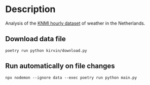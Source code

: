 # Description
Analysis of the [KNMI hourly dataset](https://www.knmi.nl/nederland-nu/klimatologie/uurgegevens) of weather in the Netherlands.

## Download data file
```
poetry run python kirvin/download.py
```

## Run automatically on file changes
```
npx nodemon --ignore data --exec poetry run python main.py
```